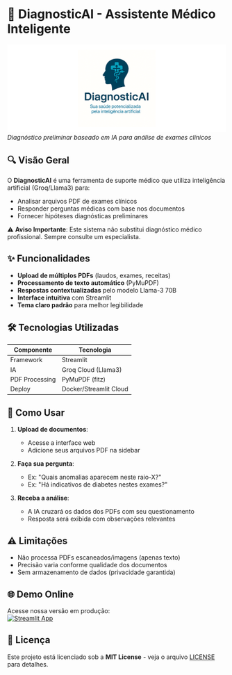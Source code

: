 # 🏥 DiagnosticAI - Assistente Médico Inteligente

![Logo](logo.png)  
*Diagnóstico preliminar baseado em IA para análise de exames clínicos*

## 🔍 Visão Geral
O **DiagnosticAI** é uma ferramenta de suporte médico que utiliza inteligência artificial (Groq/Llama3) para:
- Analisar arquivos PDF de exames clínicos
- Responder perguntas médicas com base nos documentos
- Fornecer hipóteses diagnósticas preliminares

⚠️ **Aviso Importante**: Este sistema não substitui diagnóstico médico profissional. Sempre consulte um especialista.

## ✨ Funcionalidades
- **Upload de múltiplos PDFs** (laudos, exames, receitas)
- **Processamento de texto automático** (PyMuPDF)
- **Respostas contextualizadas** pelo modelo Llama-3 70B
- **Interface intuitiva** com Streamlit
- **Tema claro padrão** para melhor legibilidade

## 🛠️ Tecnologias Utilizadas
| Componente       | Tecnologia          |
|------------------|---------------------|
| Framework        | Streamlit           |
| IA               | Groq Cloud (Llama3) |
| PDF Processing   | PyMuPDF (fitz)      |
| Deploy           | Docker/Streamlit Cloud|

## 🚀 Como Usar
1. **Upload de documentos**:
   - Acesse a interface web
   - Adicione seus arquivos PDF na sidebar

2. **Faça sua pergunta**:
   - Ex: "Quais anomalias aparecem neste raio-X?"
   - Ex: "Há indicativos de diabetes nestes exames?"

3. **Receba a análise**:
   - A IA cruzará os dados dos PDFs com seu questionamento
   - Resposta será exibida com observações relevantes

## ⚠️ Limitações
- Não processa PDFs escaneados/imagens (apenas texto)
- Precisão varia conforme qualidade dos documentos
- Sem armazenamento de dados (privacidade garantida)

## 🌐 Demo Online
Acesse nossa versão em produção:  
<a href="https://diagnostico-online.streamlit.app/" target="_blank">
  <img src="https://static.streamlit.io/badges/streamlit_badge_black_white.svg" alt="Streamlit App">
</a>
## 📝 Licença
Este projeto está licenciado sob a **MIT License** - veja o arquivo [LICENSE](LICENSE) para detalhes.